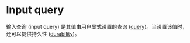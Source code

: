 # Input query

输入查询 (input query) 是其值由用户显式设置的查询 ([query])。当设置该值时，还可以提供持久性 ([durability])。

[query]: ./query.md
[durability]: ./durability.md
